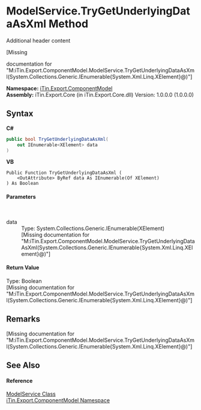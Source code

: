 # ModelService.TryGetUnderlyingDataAsXml Method 
Additional header content 

\[Missing <summary> documentation for "M:iTin.Export.ComponentModel.ModelService.TryGetUnderlyingDataAsXml(System.Collections.Generic.IEnumerable{System.Xml.Linq.XElement}@)"\]

**Namespace:**&nbsp;<a href="55171ca4-890c-0ab2-e812-efe82bc0b686">iTin.Export.ComponentModel</a><br />**Assembly:**&nbsp;iTin.Export.Core (in iTin.Export.Core.dll) Version: 1.0.0.0 (1.0.0.0)

## Syntax

**C#**<br />
``` C#
public bool TryGetUnderlyingDataAsXml(
	out IEnumerable<XElement> data
)
```

**VB**<br />
``` VB
Public Function TryGetUnderlyingDataAsXml ( 
	<OutAttribute> ByRef data As IEnumerable(Of XElement)
) As Boolean
```


#### Parameters
&nbsp;<dl><dt>data</dt><dd>Type: System.Collections.Generic.IEnumerable(XElement)<br />\[Missing <param name="data"/> documentation for "M:iTin.Export.ComponentModel.ModelService.TryGetUnderlyingDataAsXml(System.Collections.Generic.IEnumerable{System.Xml.Linq.XElement}@)"\]</dd></dl>

#### Return Value
Type: Boolean<br />\[Missing <returns> documentation for "M:iTin.Export.ComponentModel.ModelService.TryGetUnderlyingDataAsXml(System.Collections.Generic.IEnumerable{System.Xml.Linq.XElement}@)"\]

## Remarks
\[Missing <remarks> documentation for "M:iTin.Export.ComponentModel.ModelService.TryGetUnderlyingDataAsXml(System.Collections.Generic.IEnumerable{System.Xml.Linq.XElement}@)"\]

## See Also


#### Reference
<a href="f213397c-98d2-e1a7-3dad-4b15918fbe84">ModelService Class</a><br /><a href="55171ca4-890c-0ab2-e812-efe82bc0b686">iTin.Export.ComponentModel Namespace</a><br />
